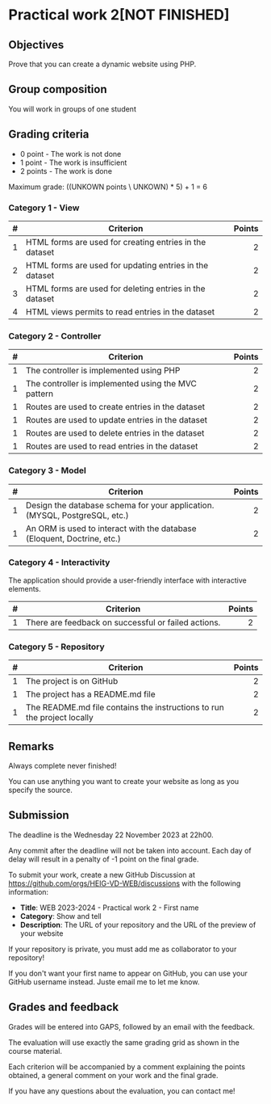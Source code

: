 # Practical work 2[NOT FINISHED]

## Objectives

Prove that you can create a dynamic website using PHP.

## Group composition

You will work in groups of one student

## Grading criteria

- 0 point - The work is not done
- 1 point - The work is insufficient
- 2 points - The work is done

Maximum grade: ((UNKOWN points \\ UNKOWN) * 5) + 1 = 6

### Category 1 - View

| #   | Criterion                                                            | Points |
| --: | -------------------------------------------------------------------  | -----: |
| 1   | HTML forms are used for creating entries in the dataset              |      2 |
| 2   | HTML forms are used for updating entries in the dataset              |      2 |
| 3   | HTML forms are used for deleting entries in the dataset              |      2 |
| 4   | HTML views permits to read entries in the dataset                    |      2 |

### Category 2 - Controller

| #   | Criterion                                                            | Points |
| --: | -------------------------------------------------------------------  | -----: |
| 1   | The controller is implemented using PHP                              |      2 |
| 1   | The controller is implemented using the MVC pattern                  |      2 |
| 1   | Routes are used to create entries in the dataset                     |      2 |
| 1   | Routes are used to update entries in the dataset                     |      2 |
| 1   | Routes are used to delete entries in the dataset                     |      2 |
| 1   | Routes are used to read entries in the dataset                       |      2 |

### Category 3 - Model

| #   | Criterion                                                                  | Points |
| --: | -------------------------------------------------------------------------  | -----: |
| 1   | Design the database schema for your application. (MYSQL, PostgreSQL, etc.) |      2 |
| 1   | An ORM is used to interact with the database (Eloquent, Doctrine, etc.)    |      2 |

### Category 4 - Interactivity

The application should provide a user-friendly interface with interactive elements.

| #   | Criterion                                                        | Points |
| --: | ---------------------------------------------------------------- | -----: |
| 1   | There are feedback on successful or failed actions.              |      2 |

### Category 5 - Repository

| #   | Criterion                                                               | Points |
| --: | ----------------------------------------------------------------------- | -----: |
| 1   | The project is on GitHub                                                |      2 |
| 1	  | The project has a README.md file                                        |      2 |
| 1	  | The README.md file contains the instructions to run the project locally |      2 |


## Remarks

Always complete never finished!

You can use anything you want to create your website as long as you specify the source.

## Submission

The deadline is the Wednesday 22 November 2023 at 22h00.

Any commit after the deadline will not be taken into account. Each day of delay will result in a penalty of -1 point on the final grade.

To submit your work, create a new GitHub Discussion at <https://github.com/orgs/HEIG-VD-WEB/discussions> with the following information:

- **Title**: WEB 2023-2024 - Practical work 2 - First name
- **Category**: Show and tell
- **Description**: The URL of your repository and the URL of the preview of your website

If your repository is private, you must add me as collaborator to your repository!

If you don't want your first name to appear on GitHub, you can use your GitHub username instead. Juste email me to let me know.

## Grades and feedback

Grades will be entered into GAPS, followed by an email with the feedback.

The evaluation will use exactly the same grading grid as shown in the course material.

Each criterion will be accompanied by a comment explaining the points obtained, a general comment on your work and the final grade.

If you have any questions about the evaluation, you can contact me!
